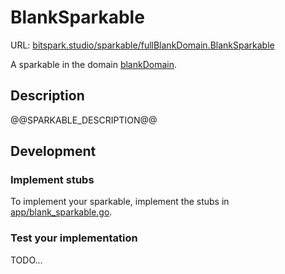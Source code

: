 # BlankSparkable

URL: [bitspark.studio/sparkable/fullBlankDomain.BlankSparkable](https://bitspark.studio/sparkable/fullBlankDomain.BlankSparkable)

A sparkable in the domain [blankDomain](https://bitspark.studio/domain/fullBlankDomain).

## Description

@@SPARKABLE_DESCRIPTION@@

## Development

### Implement stubs

To implement your sparkable, implement the stubs in [app/blank_sparkable.go](app/blank_sparkable.go).

### Test your implementation

TODO...
